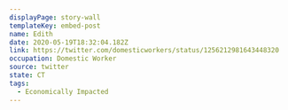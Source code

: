 ```yaml
---
displayPage: story-wall
templateKey: embed-post
name: Edith
date: 2020-05-19T18:32:04.182Z
link: https://twitter.com/domesticworkers/status/1256212981643448320
occupation: Domestic Worker
source: twitter
state: CT
tags:
  - Economically Impacted
---
```

